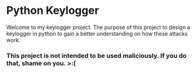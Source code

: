 # Python Keylogger
Welcome to my keylogger project. The purpose of this project to design a keylogger in python to gain a better understanding on how these attacks work.

### This project is not intended to be used maliciously. If you do that, shame on you. >:(
